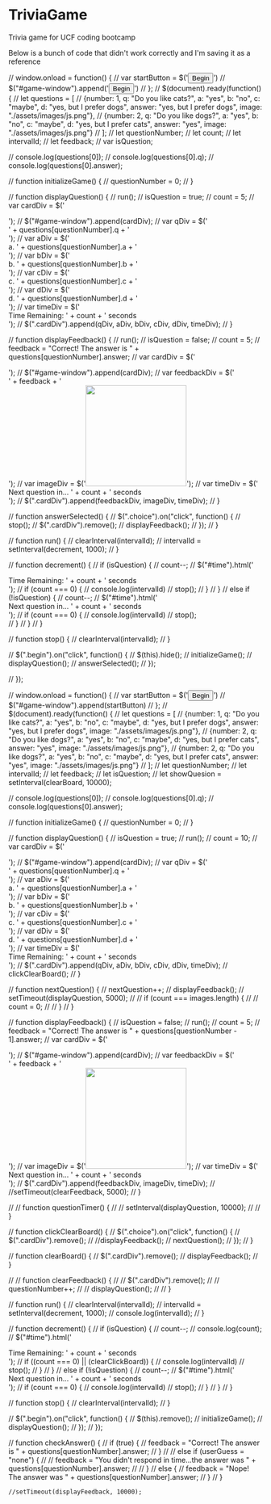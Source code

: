 # TriviaGame
Trivia game for UCF coding bootcamp

Below is a bunch of code that didn't work correctly and I'm saving it as a reference

// window.onload = function() {
//     var startButton = $('<button type="button" class="begin btn btn-dark">Begin</button>')
//     $("#game-window").append('<button type="button" class="begin btn btn-dark">Begin</button>')
// };
// $(document).ready(function() {
//     let questions = [
//         {number: 1, q: "Do you like cats?",  a: "yes", b: "no", c: "maybe", d: "yes, but I prefer dogs", answer: "yes, but I prefer dogs", image: "./assets/images/js.png"},
//         {number: 2, q: "Do you like dogs?",  a: "yes", b: "no", c: "maybe", d: "yes, but I prefer cats", answer: "yes", image: "./assets/images/js.png"}
//     ];
//     let questionNumber;
//     let count;
//     let intervalId;
//     let feedback;
//     var isQuestion;

//     console.log(questions[0]);
//     console.log(questions[0].q);
//     console.log(questions[0].answer);

//     function initializeGame() {
//         questionNumber = 0;
//     }

//     function displayQuestion() {
//         run();
//         isQuestion = true;
//         count = 5;
//         var cardDiv = $('<div class="cardDiv">');
//         $("#game-window").append(cardDiv);
//         var qDiv = $('<div class="question">' + questions[questionNumber].q + '</div>');
//         var aDiv = $('<div class="choice" id="a">a. ' + questions[questionNumber].a + '</div>');
//         var bDiv = $('<div class="choice" id="b">b. ' + questions[questionNumber].b + '</div>');
//         var cDiv = $('<div class="choice" id="c">c. ' + questions[questionNumber].c + '</div>');
//         var dDiv = $('<div class="choice" id="d">d. ' + questions[questionNumber].d + '</div>');
//         var timeDiv = $('<div id="time">Time Remaining: ' + count + ' seconds</div>');
//         $(".cardDiv").append(qDiv, aDiv, bDiv, cDiv, dDiv, timeDiv);
//     }

//     function displayFeedback() {
//         run();
//         isQuestion = false;
//         count = 5;
//         feedback = "Correct! The answer is " + questions[questionNumber].answer;
//         var cardDiv = $('<div class="cardDiv">');
//         $("#game-window").append(cardDiv);
//         var feedbackDiv = $('<div>' + feedback + '</div>');
//         var imageDiv = $('<img src="' + questions[questionNumber].image + '" width="200px">');
//         var timeDiv = $('<div id="time">Next question in... ' + count + ' seconds</div>');
//         $(".cardDiv").append(feedbackDiv, imageDiv, timeDiv);
//     }

//     function answerSelected() {
//         $(".choice").on("click", function() {
//             stop();
//             $(".cardDiv").remove();
//             displayFeedback();
//         });
//     }

//     function run() {
//         clearInterval(intervalId);
//         intervalId = setInterval(decrement, 1000);
//       }

//     function decrement() {
//         if (isQuestion) {
//             count--;
//             $("#time").html('<div id="time">Time Remaining: ' + count + ' seconds</div>');
//             if (count === 0) {
//                 console.log(intervalId)
//                 stop();
//             }
//         }
//         else if (!isQuestion) {
//             count--;
//             $("#time").html('<div id="time">Next question in... ' + count + ' seconds</div>');
//             if (count === 0) {
//                 console.log(intervalId)
//                 stop();     
//             } 
//         }
//     }

//     function stop() {
//         clearInterval(intervalId);
//       }

//     $(".begin").on("click", function() {
//         $(this).hide();
//         initializeGame();
//         displayQuestion();
//         answerSelected();
//     });

    
// });


// window.onload = function() {
//     var startButton = $('<button type="button" class="begin btn btn-dark">Begin</button>')
//     $("#game-window").append(startButton)
// };
// $(document).ready(function() {
//     let questions = [
//         {number: 1, q: "Do you like cats?",  a: "yes", b: "no", c: "maybe", d: "yes, but I prefer dogs", answer: "yes, but I prefer dogs", image: "./assets/images/js.png"},
//         {number: 2, q: "Do you like dogs?",  a: "yes", b: "no", c: "maybe", d: "yes, but I prefer cats", answer: "yes", image: "./assets/images/js.png"},
//         {number: 2, q: "Do you like dogs?",  a: "yes", b: "no", c: "maybe", d: "yes, but I prefer cats", answer: "yes", image: "./assets/images/js.png"}
//     ];
//     let questionNumber;
//     let intervalId;
//     let feedback;
//     let isQuestion;
//     let showQuesion = setInterval(clearBoard, 10000);

//     console.log(questions[0]);
//     console.log(questions[0].q);
//     console.log(questions[0].answer);

//     function initializeGame() {
//         questionNumber = 0;
//     }
    
//     function displayQuestion() {
//         isQuestion = true;
//         run();
//         count = 10;
//         var cardDiv = $('<div class="cardDiv">');
//         $("#game-window").append(cardDiv);
//         var qDiv = $('<div class="question">' + questions[questionNumber].q + '</div>');
//         var aDiv = $('<div class="choice" id="a">a. ' + questions[questionNumber].a + '</div>');
//         var bDiv = $('<div class="choice" id="b">b. ' + questions[questionNumber].b + '</div>');
//         var cDiv = $('<div class="choice" id="c">c. ' + questions[questionNumber].c + '</div>');
//         var dDiv = $('<div class="choice" id="d">d. ' + questions[questionNumber].d + '</div>');
//         var timeDiv = $('<div id="time">Time Remaining: ' + count + ' seconds</div>');
//         $(".cardDiv").append(qDiv, aDiv, bDiv, cDiv, dDiv, timeDiv);
//         clickClearBoard();
//     }

//     function nextQuestion() {
//         nextQuestion++;
//         displayFeedback();
//         setTimeout(displayQuestion, 5000);
//         // if (count === images.length) {
//         //     count = 0;
//         // }
//     }

//     function displayFeedback() {
//         isQuestion = false;
//         run();
//         count = 5;
//         feedback = "Correct! The answer is " + questions[questionNumber - 1].answer;
//         var cardDiv = $('<div class="cardDiv">');
//         $("#game-window").append(cardDiv);
//         var feedbackDiv = $('<div>' + feedback + '</div>');
//         var imageDiv = $('<img src="' + questions[questionNumber].image + '" width="200px">');
//         var timeDiv = $('<div id="time">Next question in... ' + count + ' seconds</div>');
//         $(".cardDiv").append(feedbackDiv, imageDiv, timeDiv);
//         //setTimeout(clearFeedback, 5000);
//     }

//     // function questionTimer() {
//     //     setInterval(displayQuestion, 10000);
//     // }

//     function clickClearBoard() {
//         $(".choice").on("click", function() {
//             $(".cardDiv").remove();
//             //displayFeedback();
//             nextQuestion();
//         });
//     }

//     function clearBoard() {
//         $(".cardDiv").remove();
//         displayFeedback();
//     }

//     // function clearFeedback() {
//     //     $(".cardDiv").remove();
//     //     questionNumber++;
//     //     displayQuestion();
//     // }

//     function run() {
//         clearInterval(intervalId);
//         intervalId = setInterval(decrement, 1000);
//         console.log(intervalId);
//     }

//     function decrement() {
//         if (isQuestion) {
//             count--;
//             console.log(count);
//             $("#time").html('<div id="time">Time Remaining: ' + count + ' seconds</div>');
//             if ((count === 0) || (clearClickBoard)) {
//                 console.log(intervalId)
//                 stop();
//             }
//         }
//         else if (!isQuestion) {
//             count--;
//             $("#time").html('<div id="time">Next question in... ' + count + ' seconds</div>');
//             if (count === 0) {
//                 console.log(intervalId)
//                 stop();
//             } 
//         }
//     }

//     function stop() {
//         clearInterval(intervalId);
//       }

//     $(".begin").on("click", function() {
//         $(this).remove();
//         initializeGame();
//         displayQuestion();
//     });
// });

// function checkAnswer() {
    //     if (true) {
    //         feedback = "Correct! The answer is " + questions[questionNumber].answer;
    //     }
    //     // else if (userGuess = "none") {
    //     //     feedback = "You didn't respond in time...the answer was " + questions[questionNumber].answer;
    //     // }
    //     else {
    //         feedback = "Nope! The answer was " + questions[questionNumber].answer;
    //     }
    // }

    //setTimeout(displayFeedback, 10000);